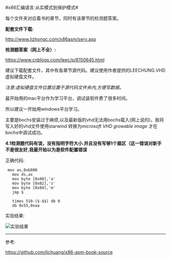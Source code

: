 #x86汇编语言:从实模式到保护模式#

每个文件夹对应着书的章节，同时有该章节的检测题答案。

**配套文件下载:**

http://www.lizhongc.com/x86asm/serv.asp



**检测题答案（网上不全）:**

https://www.cnblogs.com/leec/p/8150645.html



建议下载配套文件，其中有各章节源代码。建议使用作者提供的LEECHUNG.VHD虚拟硬盘文件。

*注意:虚拟硬盘文件位置应置于源代码文件夹内,方便写数据。*

最开始用的mac平台作为学习平台，调试装软件费了很多时间。

所以建议一开始用windows平台学习。

主要是bochs安装过于麻烦,以及最新版的vhd无法用bochs载入(网上说的)，我将写入好的vhd文件使用starwind 转换为*microsoft VHD growable image* 才在bochs中调试成功。



**4.1检测题代码有误，没有指明字符大小.并且没有写够1个扇区（这一错误对新手不是很友好,我最开始以为是软件配置错误**

正确代码:



```
 mov ax,0xb800
   mov ds,ax
   mov byte [0x00],'a'
   mov byte [0x02],'s'
   mov byte [0x04],'m'
   jmp $

   times 510-($-$$) db 0
   db 0x55,0xaa
```



实验结果:

![实验结果](https://s1.ax1x.com/2020/06/11/tbJNdg.jpg)





---



参考:

https://github.com/lichuang/x86-asm-book-source
